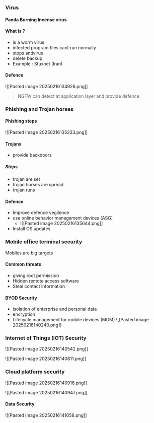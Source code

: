
### Virus

#### Panda Burning Incense virus

#### What is ?
- is a worm virus
- infected program files cant run normally
- stops antivirus
- delete backup
- Example : Stuxnet (Iran) 
#### Defence

![[Pasted image 20250216134926.png]]

>NGFW can detect at application layer and provide defence
### Phishing and Trojan horses

#### Phishing steps
![[Pasted image 20250216135333.png]]

#### Trojans

- provide backdoors
##### Steps

- trojan are set
- trojan horses are spread
- trojan runs 

#### Defence
-  Improve defence vegilence
- use online behavior management devices (ASG)
	- ![[Pasted image 20250216135644.png]]
- Install OS updates

### Mobile office terminal security

Mobiles are big targets 

#### Common threats

- giving root permission 
- Hidden remote access software
- Steal contact information 

#### BYOD Security

- isolation of enterprise and personal data
- encryption
- Lifecycle management for mobile devices (MDM)
	![[Pasted image 20250216140240.png]]




### Internet of Things (IOT) Security

![[Pasted image 20250216140542.png]]

![[Pasted image 20250216140811.png]]


### Cloud platform security

![[Pasted image 20250216140916.png]]


![[Pasted image 20250216140947.png]]

#### Data Security

![[Pasted image 20250216141058.png]]

